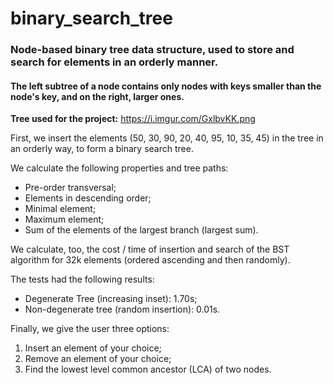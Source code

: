 # binary_search_tree
### Node-based binary tree data structure, used to store and search for elements in an orderly manner. 

#### The left subtree of a node contains only nodes with keys smaller than the node's key, and on the right, larger ones.

**Tree used for the project:** https://i.imgur.com/GxlbvKK.png  

First, we insert the elements (50, 30, 90, 20, 40, 95, 10, 35, 45) in the tree in an orderly way, to form a binary search tree.

We calculate the following properties and tree paths:
* Pre-order transversal;
* Elements in descending order;
* Minimal element;
* Maximum element;
* Sum of the elements of the largest branch (largest sum).

We calculate, too, the cost / time of insertion and search of the BST algorithm for 32k elements (ordered ascending and then randomly).

The tests had the following results:
* Degenerate Tree (increasing inset): 1.70s;
* Non-degenerate tree (random insertion): 0.01s.

Finally, we give the user three options:
1. Insert an element of your choice;
2. Remove an element of your choice;
3. Find the lowest level common ancestor (LCA) of two nodes.
